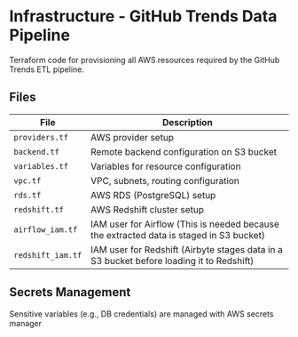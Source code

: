 # Infrastructure - GitHub Trends Data Pipeline

Terraform code for provisioning all AWS resources required by the GitHub Trends ETL pipeline.

## Files

| File | Description |
|--|--|
| `providers.tf` | AWS provider setup |
| `backend.tf` | Remote backend configuration on S3 bucket |
| `variables.tf` | Variables for resource configuration |
| `vpc.tf` | VPC, subnets, routing configuration |
| `rds.tf` | AWS RDS (PostgreSQL) setup |
| `redshift.tf` | AWS Redshift cluster setup |
| `airflow_iam.tf` | IAM user for Airflow (This is needed because the extracted data is staged in S3 bucket) |
| `redshift_iam.tf` | IAM user for Redshift (Airbyte stages data in a S3 bucket before loading it to Redshift) |


## Secrets Management

Sensitive variables (e.g., DB credentials) are managed with AWS secrets manager